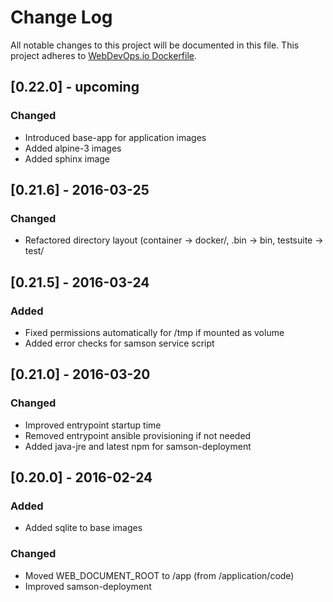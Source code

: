 # Change Log
All notable changes to this project will be documented in this file.
This project adheres to [WebDevOps.io Dockerfile](https://github.com/webdevops/Dockerfile).

## [0.22.0] - upcoming
### Changed
- Introduced base-app for application images
- Added alpine-3 images
- Added sphinx image

## [0.21.6] - 2016-03-25
### Changed
- Refactored directory layout (container -> docker/, .bin -> bin, testsuite -> test/

## [0.21.5] - 2016-03-24
### Added
- Fixed permissions automatically for /tmp if mounted as volume
- Added error checks for samson service script

## [0.21.0] - 2016-03-20
### Changed
- Improved entrypoint startup time
- Removed entrypoint ansible provisioning if not needed
- Added java-jre and latest npm for samson-deployment


## [0.20.0] - 2016-02-24
### Added
- Added sqlite to base images

### Changed
- Moved WEB_DOCUMENT_ROOT to /app (from /application/code) 
- Improved samson-deployment
